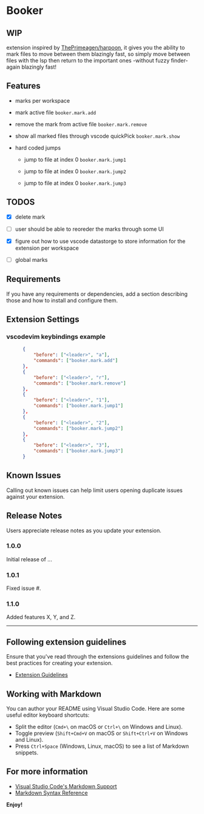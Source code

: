 # Booker

## WIP

extension inspired by [ThePrimeagen/harpoon](https://github.com/ThePrimeagen/harpoon), it gives you the ability to mark files to move between them blazingly fast, so simply move between files with the lsp then return to the important ones -without fuzzy finder- again blazingly fast!

## Features

- marks per workspace

- mark active file `booker.mark.add`

- remove the mark from active file `booker.mark.remove`

- show all marked files through vscode quickPick `booker.mark.show`

- hard coded jumps

  - jump to file at index 0 `booker.mark.jump1`

  - jump to file at index 0 `booker.mark.jump2`

  - jump to file at index 0 `booker.mark.jump3`

## TODOS

- [x] delete mark

- [ ] user should be able to reoreder the marks through some UI

- [x] figure out how to use vscode datastorge to store information for the extension per workspace

- [ ] global marks

## Requirements

If you have any requirements or dependencies, add a section describing those and how to install and configure them.

## Extension Settings

### vscodevim keybindings example

  ```json
        {
            "before": ["<leader>", "a"],
            "commands": ["booker.mark.add"]
        },
        {
            "before": ["<leader>", "r"],
            "commands": ["booker.mark.remove"]
        },
        {
            "before": ["<leader>", "1"],
            "commands": ["booker.mark.jump1"]
        },
        {
            "before": ["<leader>", "2"],
            "commands": ["booker.mark.jump2"]
        },
        {
            "before": ["<leader>", "3"],
            "commands": ["booker.mark.jump3"]
        }
  ```

## Known Issues

Calling out known issues can help limit users opening duplicate issues against your extension.

## Release Notes

Users appreciate release notes as you update your extension.

### 1.0.0

Initial release of ...

### 1.0.1

Fixed issue #.

### 1.1.0

Added features X, Y, and Z.

---

## Following extension guidelines

Ensure that you've read through the extensions guidelines and follow the best practices for creating your extension.

- [Extension Guidelines](https://code.visualstudio.com/api/references/extension-guidelines)

## Working with Markdown

You can author your README using Visual Studio Code. Here are some useful editor keyboard shortcuts:

- Split the editor (`Cmd+\` on macOS or `Ctrl+\` on Windows and Linux).
- Toggle preview (`Shift+Cmd+V` on macOS or `Shift+Ctrl+V` on Windows and Linux).
- Press `Ctrl+Space` (Windows, Linux, macOS) to see a list of Markdown snippets.

## For more information

- [Visual Studio Code's Markdown Support](http://code.visualstudio.com/docs/languages/markdown)
- [Markdown Syntax Reference](https://help.github.com/articles/markdown-basics/)

**Enjoy!**
